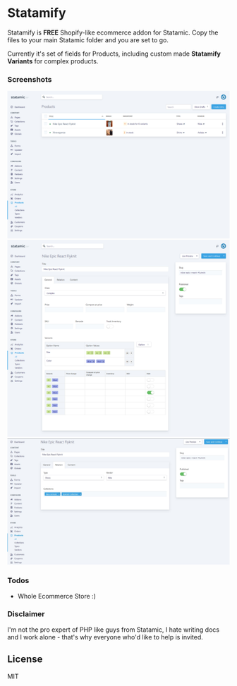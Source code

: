 # Statamify

Statamify is **FREE** Shopify-like ecommerce addon for Statamic. Copy the files to your main Statamic folder and you are set to go.

Currently it's set of fields for Products, including custom made **Statamify Variants** for complex products.

### Screenshots
![All products](/screenshot-products.jpg?raw=true "All products")
![General Settings for Product](/screenshot-product-new-general.jpg?raw=true "General Settings for Product")
![Relation Settings for Product](/screenshot-product-new-relation.jpg?raw=true "Relation Settings for Product")

### Todos

 - Whole Ecommerce Store :)
 
### Disclaimer
I'm not the pro expert of PHP like guys from Statamic, I hate writing docs and I work alone - that's why everyone who'd like to help is invited.

License
----

MIT
